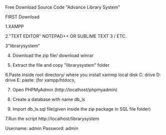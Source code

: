 Free Download Source Code "Advance Library System"

FIRST Download

1.XAMPP

2."TEXT EDITOR" NOTEPAD++ OR SUBLIME TEXT 3 / ETC.

3"librarysystem"

4. Download the zip file/ download winrar

5. Extract the file and copy "librarysystem" folder

6.Paste inside root directory/ where you install xammp local disk C: drive D: drive E: paste: (for xampp/htdocs, 

7. Open PHPMyAdmin (http://localhost/phpmyadmin)

8. Create a database with name db_ls

6. Import db_ls.sql file(given inside the zip package in SQL file folder)

7.Run the script http://localhost/librarysystem

Username: admin
Password: admin

